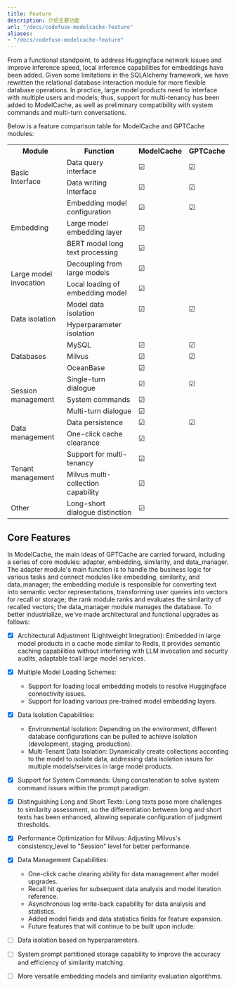 ```yaml
---
title: Feature
description: 介绍主要功能
url: "/docs/codefuse-modelcache-feature"
aliases:
- "/docs/codefuse-modelcache-feature"
---
```






From a functional standpoint, to address Huggingface network issues and improve inference speed, local inference capabilities for embeddings have been added. Given some limitations in the SQLAlchemy framework, we have rewritten the relational database interaction module for more flexible database operations. In practice, large model products need to interface with multiple users and models; thus, support for multi-tenancy has been added to ModelCache, as well as preliminary compatibility with system commands and multi-turn conversations.

Below is a feature comparison table for ModelCache and GPTCache modules:




<table>
  <tr>
    <th rowspan="2">Module</th>
    <th rowspan="2">Function</th>

  </tr>
  <tr>
    <th>ModelCache</th>
    <th>GPTCache</th>
  </tr>
  <tr>
    <td rowspan="2">Basic Interface</td>
    <td>Data query interface</td>
    <td class="checkmark">&#9745; </td>
    <td class="checkmark">&#9745; </td>
  </tr>
  <tr>
    <td>Data writing interface</td>
    <td class="checkmark">&#9745; </td>
    <td class="checkmark">&#9745; </td>
  </tr>
  <tr>
    <td rowspan="3">Embedding</td>
    <td>Embedding model configuration</td>
    <td class="checkmark">&#9745; </td>
    <td class="checkmark">&#9745; </td>
  </tr>
  <tr>
    <td>Large model embedding layer</td>
    <td class="checkmark">&#9745; </td>
    <td></td>
  </tr>
  <tr>
    <td>BERT model long text processing</td>
    <td class="checkmark">&#9745; </td>
    <td></td>
  </tr>
  <tr>
    <td rowspan="2">Large model invocation</td>
    <td>Decoupling from large models</td>
    <td class="checkmark">&#9745; </td>
    <td></td>
  </tr>
  <tr>
    <td>Local loading of embedding model</td>
    <td class="checkmark">&#9745; </td>
    <td></td>
  </tr>
  <tr>
    <td rowspan="2">Data isolation</td>
    <td>Model data isolation</td>
    <td class="checkmark">&#9745; </td>
    <td class="checkmark">&#9745; </td>
  </tr>
  <tr>
    <td>Hyperparameter isolation</td>
    <td></td>
    <td></td>
  </tr>
  <tr>
    <td rowspan="3">Databases</td>
    <td>MySQL</td>
    <td class="checkmark">&#9745; </td>
    <td class="checkmark">&#9745; </td>
  </tr>
  <tr>
    <td>Milvus</td>
    <td class="checkmark">&#9745; </td>
    <td class="checkmark">&#9745; </td>
  </tr>
  <tr>
    <td>OceanBase</td>
    <td class="checkmark">&#9745; </td>
    <td></td>
  </tr>
  <tr>
    <td rowspan="3">Session management</td>
    <td>Single-turn dialogue</td>
    <td class="checkmark">&#9745; </td>
    <td class="checkmark">&#9745; </td>
  </tr>
  <tr>
    <td>System commands</td>
    <td class="checkmark">&#9745; </td>
    <td></td>
  </tr>
  <tr>
    <td>Multi-turn dialogue</td>
    <td class="checkmark">&#9745; </td>
    <td></td>
  </tr>
  <tr>
    <td rowspan="2">Data management</td>
    <td>Data persistence</td>
    <td class="checkmark">&#9745; </td>
    <td class="checkmark">&#9745; </td>
  </tr>
  <tr>
    <td>One-click cache clearance</td>
    <td class="checkmark">&#9745; </td>
    <td></td>
  </tr>
  <tr>
    <td rowspan="2">Tenant management</td>
    <td>Support for multi-tenancy</td>
    <td class="checkmark">&#9745; </td>
    <td></td>
  </tr>
  <tr>
    <td>Milvus multi-collection capability</td>
    <td class="checkmark">&#9745; </td>
    <td></td>
  </tr>
  <tr>
    <td>Other</td>
    <td>Long-short dialogue distinction</td>
    <td class="checkmark">&#9745; </td>
    <td></td>
  </tr>
</table>

## Core Features
In ModelCache, the main ideas of GPTCache are carried forward, including a series of core modules: adapter, embedding, similarity, and data_manager. The adapter module's main function is to handle the business logic for various tasks and connect modules like embedding, similarity, and data_manager; the embedding module is responsible for converting text into semantic vector representations, transforming user queries into vectors for recall or storage; the rank module ranks and evaluates the similarity of recalled vectors; the data_manager module manages the database. To better industrialize, we've made architectural and functional upgrades as follows:

- [x] Architectural Adjustment (Lightweight Integration): Embedded in large model products in a cache mode similar to Redis, it provides semantic caching capabilities without interfering with LLM invocation and security audits, adaptable toall large model services.

- [x]  Multiple Model Loading Schemes:
    - Support for loading local embedding models to resolve Huggingface connectivity issues.
    - Support for loading various pre-trained model embedding layers.

- [x]  Data Isolation Capabilities:
    - Environmental Isolation: Depending on the environment, different database configurations can be pulled to achieve isolation (development, staging, production).
    - Multi-Tenant Data Isolation: Dynamically create collections according to the model to isolate data, addressing data isolation issues for multiple models/services in large model products.

- [x]  Support for System Commands: Using concatenation to solve system command issues within the prompt paradigm.

- [x]  Distinguishing Long and Short Texts: Long texts pose more challenges to similarity assessment, so the differentiation between long and short texts has been enhanced, allowing separate configuration of judgment thresholds.

- [x]  Performance Optimization for Milvus: Adjusting Milvus's consistency_level to "Session" level for better performance.

- [x]  Data Management Capabilities:
    - One-click cache clearing ability for data management after model upgrades.
    - Recall hit queries for subsequent data analysis and model iteration reference.
    - Asynchronous log write-back capability for data analysis and statistics.
    - Added model fields and data statistics fields for feature expansion.
    - Future features that will continue to be built upon include:
- [ ] Data isolation based on hyperparameters.
- [ ] System prompt partitioned storage capability to improve the accuracy and efficiency of similarity matching.
- [ ] More versatile embedding models and similarity evaluation algorithms.